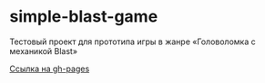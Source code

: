 # simple-blast-game
Тестовый проект для прототипа игры в жанре «Головоломка с механикой Blast»

[Ссылка на gh-pages](https://egor-nazarov.github.io/simple-blast-game/)
